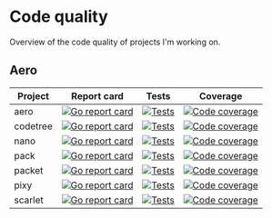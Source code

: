 # Code quality

Overview of the code quality of projects I'm working on.

## Aero

| Project | Report card | Tests | Coverage |
|---|---|---|---|
| aero | [![Go report card][goreportcard-image-aero]][goreportcard-url-aero] | [![Tests][travis-image-aero]][travis-url-aero] | [![Code coverage][codecov-image-aero]][codecov-url-aero] |
| codetree | [![Go report card][goreportcard-image-codetree]][goreportcard-url-codetree] | [![Tests][travis-image-codetree]][travis-url-codetree] | [![Code coverage][codecov-image-codetree]][codecov-url-codetree] |
| nano | [![Go report card][goreportcard-image-nano]][goreportcard-url-nano] | [![Tests][travis-image-nano]][travis-url-nano] | [![Code coverage][codecov-image-nano]][codecov-url-nano] |
| pack | [![Go report card][goreportcard-image-pack]][goreportcard-url-pack] | [![Tests][travis-image-pack]][travis-url-pack] | [![Code coverage][codecov-image-pack]][codecov-url-pack] |
| packet | [![Go report card][goreportcard-image-packet]][goreportcard-url-packet] | [![Tests][travis-image-packet]][travis-url-packet] | [![Code coverage][codecov-image-packet]][codecov-url-packet] |
| pixy | [![Go report card][goreportcard-image-pixy]][goreportcard-url-pixy] | [![Tests][travis-image-pixy]][travis-url-pixy] | [![Code coverage][codecov-image-pixy]][codecov-url-pixy] |
| scarlet | [![Go report card][goreportcard-image-scarlet]][goreportcard-url-scarlet] | [![Tests][travis-image-scarlet]][travis-url-scarlet] | [![Code coverage][codecov-image-scarlet]][codecov-url-scarlet] |

[goreportcard-image-aero]: https://goreportcard.com/badge/github.com/aerogo/aero
[goreportcard-url-aero]: https://goreportcard.com/report/github.com/aerogo/aero
[travis-image-aero]: https://travis-ci.org/aerogo/aero.svg?branch=master
[travis-url-aero]: https://travis-ci.org/aerogo/aero
[codecov-image-aero]: https://codecov.io/gh/aerogo/aero/branch/master/graph/badge.svg
[codecov-url-aero]: https://codecov.io/gh/aerogo/aero

[goreportcard-image-pixy]: https://goreportcard.com/badge/github.com/aerogo/pixy
[goreportcard-url-pixy]: https://goreportcard.com/report/github.com/aerogo/pixy
[travis-image-pixy]: https://travis-ci.org/aerogo/pixy.svg?branch=master
[travis-url-pixy]: https://travis-ci.org/aerogo/pixy
[codecov-image-pixy]: https://codecov.io/gh/aerogo/pixy/branch/master/graph/badge.svg
[codecov-url-pixy]: https://codecov.io/gh/aerogo/pixy

[goreportcard-image-scarlet]: https://goreportcard.com/badge/github.com/aerogo/scarlet
[goreportcard-url-scarlet]: https://goreportcard.com/report/github.com/aerogo/scarlet
[travis-image-scarlet]: https://travis-ci.org/aerogo/scarlet.svg?branch=master
[travis-url-scarlet]: https://travis-ci.org/aerogo/scarlet
[codecov-image-scarlet]: https://codecov.io/gh/aerogo/scarlet/branch/master/graph/badge.svg
[codecov-url-scarlet]: https://codecov.io/gh/aerogo/scarlet

[goreportcard-image-nano]: https://goreportcard.com/badge/github.com/aerogo/nano
[goreportcard-url-nano]: https://goreportcard.com/report/github.com/aerogo/nano
[travis-image-nano]: https://travis-ci.org/aerogo/nano.svg?branch=master
[travis-url-nano]: https://travis-ci.org/aerogo/nano
[codecov-image-nano]: https://codecov.io/gh/aerogo/nano/branch/master/graph/badge.svg
[codecov-url-nano]: https://codecov.io/gh/aerogo/nano

[goreportcard-image-pack]: https://goreportcard.com/badge/github.com/aerogo/pack
[goreportcard-url-pack]: https://goreportcard.com/report/github.com/aerogo/pack
[travis-image-pack]: https://travis-ci.org/aerogo/pack.svg?branch=master
[travis-url-pack]: https://travis-ci.org/aerogo/pack
[codecov-image-pack]: https://codecov.io/gh/aerogo/pack/branch/master/graph/badge.svg
[codecov-url-pack]: https://codecov.io/gh/aerogo/pack

[goreportcard-image-packet]: https://goreportcard.com/badge/github.com/aerogo/packet
[goreportcard-url-packet]: https://goreportcard.com/report/github.com/aerogo/packet
[travis-image-packet]: https://travis-ci.org/aerogo/packet.svg?branch=master
[travis-url-packet]: https://travis-ci.org/aerogo/packet
[codecov-image-packet]: https://codecov.io/gh/aerogo/packet/branch/master/graph/badge.svg
[codecov-url-packet]: https://codecov.io/gh/aerogo/packet

[goreportcard-image-codetree]: https://goreportcard.com/badge/github.com/aerogo/codetree
[goreportcard-url-codetree]: https://goreportcard.com/report/github.com/aerogo/codetree
[travis-image-codetree]: https://travis-ci.org/aerogo/codetree.svg?branch=master
[travis-url-codetree]: https://travis-ci.org/aerogo/codetree
[codecov-image-codetree]: https://codecov.io/gh/aerogo/codetree/branch/master/graph/badge.svg
[codecov-url-codetree]: https://codecov.io/gh/aerogo/codetree